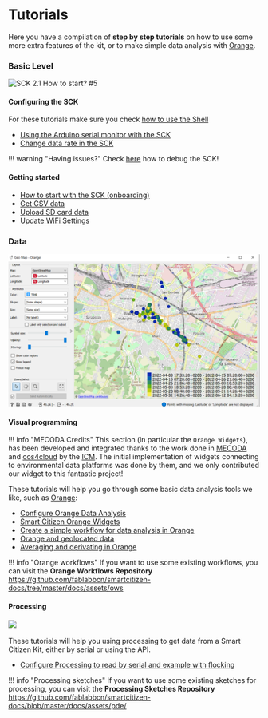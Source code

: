 # Tutorials

Here you have a compilation of **step by step tutorials** on how to use some more extra features of the kit, or to make simple data analysis with [Orange](https://orangedatamining.com/).

### Basic Level

<img src="https://live.staticflickr.com/65535/47950999751_13e6e00f49_b.jpg" alt="SCK 2.1 How to start? #5">

#### Configuring the SCK

For these tutorials make sure you check [how to use the Shell](/Guides/getting%20started/Using%20the%20Shell/)

- [Using the Arduino serial monitor with the SCK](/Resources/Tutorials/Arduino%20Serial/)
- [Change data rate in the SCK](/Resources/Tutorials/Change%20data%20rate%20in%20the%20SCK/)

!!! warning "Having issues?"
    Check [here](/Guides/getting%20started/Debugging%20your%20sensors/) how to debug the SCK!

#### Getting started

- [How to start with the SCK (onboarding)](/Guides/getting%20started/Onboarding%20Sensors/)
- [Get CSV data](/Guides/getting%20started/Downloading%20the%20Data/)
- [Upload SD card data](/Guides/getting%20started/Uploading%20SD%20Card%20Data/)
- [Update WiFi Settings](/Guides/getting%20started/Updating%20the%20Wi-Fi/)

### Data

![](/assets/images/tutorials/orange-geo.png)

#### Visual programming

!!! info "MECODA Credits"
    This section (in particular the `Orange Widgets`), has been developed and integrated thanks to the work done in [MECODA](https://github.com/eosc-cos4cloud/mecoda-orange) and [cos4cloud](https://cos4cloud.eu/) by the [ICM](https://www.icm.csic.es/es). The initial implementation of widgets connecting to environmental data platforms was done by them, and we only contributed our widget to this fantastic project!

These tutorials will help you go through some basic data analysis tools we like, such as [Orange](https://orangedatamining.com/):

- [Configure Orange Data Analysis](/Resources/Tutorials/Configure%20Orange%20Data%20Analysis/)
- [Smart Citizen Orange Widgets](/Guides/data/Orange%20Data%20Widgets/)
- [Create a simple workflow for data analysis in Orange](/Resources/Tutorials/Simple%20Orange%20Workflow/)
- [Orange and geolocated data](/Resources/Tutorials/Orange%20and%20geolocated%20data/)
- [Averaging and derivating in Orange](/Resources/Tutorials/Averages-and-derivatives-in-Orange/)

!!! info "Orange workflows"
    If you want to use some existing workflows, you can visit the **Orange Workflows Repository** https://github.com/fablabbcn/smartcitizen-docs/tree/master/docs/assets/ows

#### Processing

![](https://media.giphy.com/media/b5KYsvAUlcFDn1pyyj/giphy.gif)

These tutorials will help you using processing to get data from a Smart Citizen Kit, either by serial or using the API. 

- [Configure Processing to read by serial and example with flocking](/Resources/Tutorials/Setting-up-Processing-and-using-Serial/)

!!! info "Processing sketches"
    If you want to use some existing sketches for processing, you can visit the **Processing Sketches Repository** https://github.com/fablabbcn/smartcitizen-docs/blob/master/docs/assets/pde/